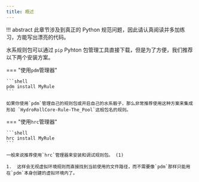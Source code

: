 ```yaml
---
title: 概述
---
```


!!! abstract
    此章节涉及到真正的 Python 规范问题，因此请认真阅读并多加练习，方能写出漂亮的代码。

    
水系规则包可以通过 `pip` Pyhton 包管理工具直接下载，但是为了方便，我们推荐以下两个安装方案。

=== "使用`pdm`管理器"

    ```shell
    pdm install MyRule
    ```

    如果你使用`pdm`管理自己的规则包或开启自己的水系骰子，那么非常推荐使用这种方案来集成形如 `HydroRollCore-Rule-The_Pool`这般包名的规则。

=== "使用`hrc`管理器"

    ```shell
    hrc install MyRule
    ``` 
    
    一般来说推荐使用`hrc`管理器来安装和调试规则包。 (1)

    1.  这样会无视虚拟环境规则而直接找到当前使用的文件路径，而不需要像`pdm`那样只能用在`pdm`本身创建的虚拟环境内了。